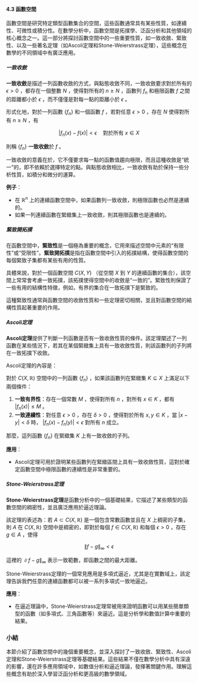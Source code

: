 #### 4.3 函數空間

函數空間是研究特定類型函數集合的空間，這些函數通常具有某些性質，如連續性、可微性或積分性。在數學分析中，函數空間是拓撲學、泛函分析和其他領域的核心概念之一。這一部分將探討函數空間中的一些重要性質，如一致收斂、緊致性、以及一些著名定理（如Ascoli定理和Stone-Weierstrass定理），這些概念在數學的不同領域中有廣泛應用。

##### 一致收斂

**一致收斂**是描述一列函數收斂的方式，與點態收斂不同，一致收斂要求對於所有的  $`\epsilon > 0`$ ，都存在一個整數  $`N`$ ，使得對所有的  $`n \geq N`$ ，函數列  $`f_n`$  和極限函數  $`f`$  之間的距離都小於  $`\epsilon`$ ，而不僅僅是對每一點的距離小於  $`\epsilon`$ 。

形式化地，對於一列函數  $`\{f_n\}`$  和一個函數  $`f`$ ，若對任意  $`\epsilon > 0`$ ，存在  $`N`$  使得對所有  $`n \geq N`$ ，有

```math
|f_n(x) - f(x)| < \epsilon \quad \text{對於所有} \ x \in X
```

則稱  $`\{f_n\}`$  **一致收斂**於  $`f`$ 。

一致收斂的意義在於，它不僅要求每一點的函數值趨向極限，而且這種收斂是“統一”的，即不依賴於選擇特定的點。與點態收斂相比，一致收斂有助於保持一些分析性質，如積分和微分的運算。

**例子**：

- 在  $`\mathbb{R}^n`$  上的連續函數空間中，如果函數列一致收斂，則極限函數也必然是連續的。
- 如果一列連續函數在緊緻集上一致收斂，則其極限函數也是連續的。

##### 緊致開拓撲

在函數空間中，**緊致性**是一個極為重要的概念，它用來描述空間中元素的“有限性”或“受限性”。**緊致開拓撲**是指在函數空間中引入的拓撲結構，使得函數空間的每個緊致子集都有某些有用的性質。

具體來說，對於一個函數空間  $`C(X, Y)`$ （從空間  $`X`$  到  $`Y`$  的連續函數的集合），該空間上常常會考慮一致拓撲，該拓撲使得空間中的收斂是“一致的”。緊致性則保證了一些有用的結構性特徵，例如，有界的集合在一致拓撲下是緊致的。

這種緊致性通常與函數空間的收斂性質和一些定理密切相關，並且對函數空間的結構性質起著重要的作用。

##### Ascoli定理

**Ascoli定理**提供了判斷一列函數是否有一致收斂性質的條件。該定理闡述了一列函數在某些情況下，若其在某個緊緻集上具有一致收斂性質，則該函數列的子列將在一致拓撲下收斂。

Ascoli定理的內容是：

對於  $`C(X, \mathbb{R})`$  空間中的一列函數  $`\{f_n\}`$ ，如果該函數列在緊緻集  $`K \subseteq X`$  上滿足以下兩個條件：
1. **一致有界性**：存在一個常數  $`M`$ ，使得對所有  $`n`$ ，對所有  $`x \in K`$ ，都有  $`|f_n(x)| \leq M`$ 。
2. **一致連續性**：對任意  $`\epsilon > 0`$ ，存在  $`\delta > 0`$ ，使得對於所有  $`x, y \in K`$ ，當  $`|x - y| < \delta`$  時， $`|f_n(x) - f_n(y)| < \epsilon`$  對所有  $`n`$  成立。

那麼，這列函數  $`\{f_n\}`$  在緊緻集  $`K`$  上有一致收斂的子列。

**應用**：
- Ascoli定理可用於證明某些函數列在緊緻區間上具有一致收斂性質，這對於確定函數空間中極限函數的連續性是非常重要的。

##### Stone-Weierstrass定理

**Stone-Weierstrass定理**是函數分析中的一個基礎結果，它描述了某些類型的函數空間的稠密性，並且廣泛應用於逼近理論。

該定理的表述為：若  $`A \subset C(X, \mathbb{R})`$  是一個包含常數函數並且在  $`X`$  上稠密的子集，則  $`A`$  在  $`C(X, \mathbb{R})`$  空間中是稠密的，即對於每個  $`f \in C(X, \mathbb{R})`$  和每個  $`\epsilon > 0`$ ，存在  $`g \in A`$ ，使得

```math
\| f - g \|_{\infty} < \epsilon
```

這裡的  $`\| f - g \|_{\infty}`$  表示一致範數，即函數之間的最大距離。

Stone-Weierstrass定理的一個常見應用是多項式逼近，尤其是在實數域上，該定理告訴我們任意的連續函數都可以被一系列多項式一致地逼近。

**應用**：
- 在逼近理論中，Stone-Weierstrass定理常被用來證明函數可以用某些簡單類型的函數（如多項式、三角函數等）來逼近。這是分析學和數值計算中重要的結果。

### 小結

本節介紹了函數空間中的幾個重要概念，並深入探討了一致收斂、緊致性、Ascoli定理和Stone-Weierstrass定理等基礎結果。這些結果不僅在數學分析中具有深遠的影響，還在許多應用領域中，如數值分析和逼近理論，發揮著關鍵作用。理解這些概念有助於深入學習泛函分析和更高級的數學領域。